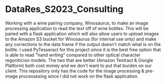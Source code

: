# DataRes_S2023_Consulting
Working with a wine pairing company, Winosaurus, to make an image processing application to read the text off of wine bottles.  This will be paired with a flask application which will also allow users to upload images to the Amazon S3 bucket for Winosaurus (for internal use only) and make any corrections to the data frame if the output doesn't match what is on the bottle.
I used PyTesseract for this project since it is the best free option that is able to read "hand writing" compared to other optical character regoniticion models.  The two that are better (Amazon Textract & Google Platform) both cost money and we don't want to put that burden on our client.  This repository only has the code for the image processing & pre-image processesing since I did not work on the flask application.
